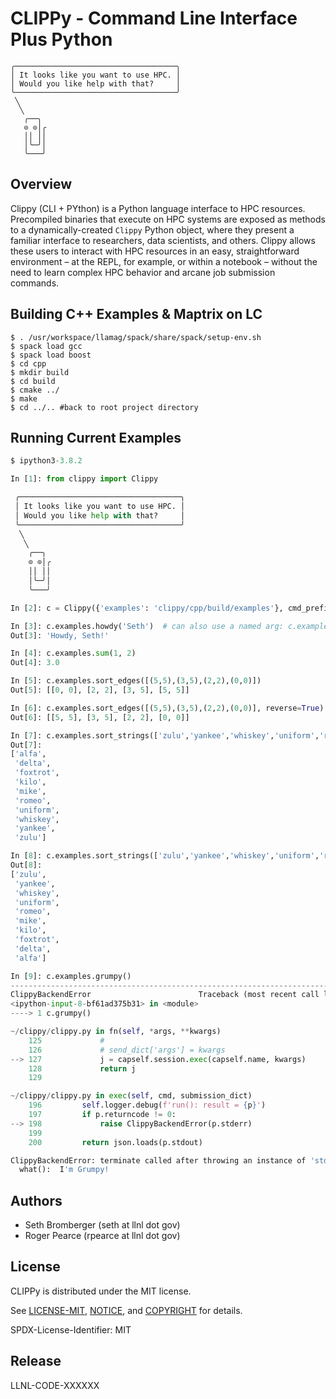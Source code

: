 # CLIPPy - Command Line Interface Plus Python
 ````
 ╭────────────────────────────────────╮
 │ It looks like you want to use HPC. │ 
 │ Would you like help with that?     │
 ╰────────────────────────────────────╯
  ╲
   ╲
    ╭──╮  
    ⊙ ⊙│╭
    ││ ││
    │╰─╯│
    ╰───╯
````

## Overview

Clippy (CLI + PYthon) is a Python language interface to HPC resources. Precompiled binaries
that execute on HPC systems are exposed as methods to a dynamically-created `Clippy` Python
object, where they present a familiar interface to researchers, data scientists, and others.
Clippy allows these users to interact with HPC resources in an easy, straightforward
environment – at the REPL, for example, or within a notebook – without the need to learn
complex HPC behavior and arcane job submission commands.


## Building C++ Examples & Maptrix on LC

```console
$ . /usr/workspace/llamag/spack/share/spack/setup-env.sh
$ spack load gcc
$ spack load boost
$ cd cpp
$ mkdir build
$ cd build
$ cmake ../
$ make
$ cd ../.. #back to root project directory 
```

## Running Current Examples
```python
$ ipython3-3.8.2

In [1]: from clippy import Clippy

 ╭────────────────────────────────────╮
 │ It looks like you want to use HPC. │ 
 │ Would you like help with that?     │
 ╰────────────────────────────────────╯
  ╲
   ╲
    ╭──╮  
    ⊙ ⊙│╭
    ││ ││
    │╰─╯│
    ╰───╯

In [2]: c = Clippy({'examples': 'clippy/cpp/build/examples'}, cmd_prefix='', loglevel=0)

In [3]: c.examples.howdy('Seth')  # can also use a named arg: c.examples.howdy(name='Seth')
Out[3]: 'Howdy, Seth!'

In [4]: c.examples.sum(1, 2)
Out[4]: 3.0

In [5]: c.examples.sort_edges([(5,5),(3,5),(2,2),(0,0)])
Out[5]: [[0, 0], [2, 2], [3, 5], [5, 5]]

In [6]: c.examples.sort_edges([(5,5),(3,5),(2,2),(0,0)], reverse=True)
Out[6]: [[5, 5], [3, 5], [2, 2], [0, 0]]

In [7]: c.examples.sort_strings(['zulu','yankee','whiskey','uniform','romeo','mike','kilo','foxtrot','delta','alfa'])
Out[7]: 
['alfa',
 'delta',
 'foxtrot',
 'kilo',
 'mike',
 'romeo',
 'uniform',
 'whiskey',
 'yankee',
 'zulu']

In [8]: c.examples.sort_strings(['zulu','yankee','whiskey','uniform','romeo','mike','kilo','foxtrot','delta','alfa'], reverse=True)
Out[8]: 
['zulu',
 'yankee',
 'whiskey',
 'uniform',
 'romeo',
 'mike',
 'kilo',
 'foxtrot',
 'delta',
 'alfa']

In [9]: c.examples.grumpy()
---------------------------------------------------------------------------
ClippyBackendError                        Traceback (most recent call last)
<ipython-input-8-bf61ad375b31> in <module>
----> 1 c.grumpy()

~/clippy/clippy.py in fn(self, *args, **kwargs)
    125             #
    126             # send_dict['args'] = kwargs
--> 127             j = capself.session.exec(capself.name, kwargs)
    128             return j
    129 

~/clippy/clippy.py in exec(self, cmd, submission_dict)
    196         self.logger.debug(f'run(): result = {p}')
    197         if p.returncode != 0:
--> 198             raise ClippyBackendError(p.stderr)
    199 
    200         return json.loads(p.stdout)

ClippyBackendError: terminate called after throwing an instance of 'std::runtime_error'
  what():  I'm Grumpy!
```

## Authors
- Seth Bromberger (seth at llnl dot gov)
- Roger Pearce (rpearce at llnl dot gov)


## License
CLIPPy is distributed under the MIT license.

See [LICENSE-MIT](LICENSE-MIT), [NOTICE](NOTICE), and [COPYRIGHT](COPYRIGHT) for
details.

SPDX-License-Identifier: MIT

## Release
LLNL-CODE-XXXXXX
